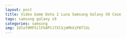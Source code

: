 ```yaml
---
layout: post
title: Video Game Dota 2 Luna Samsung Galaxy S9 Case
tags: samsung galaxy s9
categories: samsung
img: 1Ulof9MF5ilFk8PtJ7XlXjmMhXiP8TlOi
---
```


